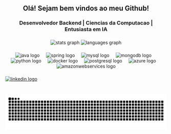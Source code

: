 <h2 align="center">Olá! Sejam bem vindos ao meu Github!</h2>
<h3 align="center">Desenvolvedor Backend | Ciencias da Computacao | Entusiasta em IA </h3>

###

<div align="center">
  <img src="https://github-readme-stats.vercel.app/api?username=andreyrsy&hide_title=false&hide_rank=false&show_icons=true&include_all_commits=true&count_private=true&disable_animations=false&theme=react&locale=pt-br&hide_border=true" height="150" alt="stats graph"  />
  <img src="https://github-readme-stats.vercel.app/api/top-langs?username=andreyrsy&locale=pt-br&hide_title=false&layout=compact&card_width=320&langs_count=5&theme=react&hide_border=true" height="150" alt="languages graph"  />
</div>

###

<div align="center">
  <img src="https://skillicons.dev/icons?i=java" height="55" alt="java logo"  />
  <img width="12" />
  <img src="https://skillicons.dev/icons?i=spring" height="55" alt="spring logo"  />
  <img width="12" />
  <img src="https://skillicons.dev/icons?i=mysql" height="55" alt="mysql logo"  />
  <img width="12" />
  <img src="https://skillicons.dev/icons?i=mongodb" height="55" alt="mongodb logo"  />
  <img width="12" />
  <img src="https://skillicons.dev/icons?i=py" height="55" alt="python logo"  />
  <img width="12" />
  <img src="https://skillicons.dev/icons?i=docker" height="55" alt="docker logo"  />
  <img width="12" />
  <img src="https://skillicons.dev/icons?i=postgres" height="55" alt="postgresql logo"  />
  <img width="12" />
  <img src="https://skillicons.dev/icons?i=azure" height="55" alt="azure logo"  />
  <img width="12" />
  <img src="https://skillicons.dev/icons?i=aws" height="55" alt="amazonwebservices logo"  />
</div>

###

<div align="left">
  <a href="https://www.linkedin.com/in/andreyrsy/" target="_blank">
    <img src="https://raw.githubusercontent.com/maurodesouza/profile-readme-generator/master/src/assets/icons/social/linkedin/default.svg" width="47" height="35" alt="linkedin logo"  />
  </a>
</div>

###

<br clear="both">

<img src="https://raw.githubusercontent.com/andreyrsy/andreyrsy/output/snake.svg" alt="Snake animation" />

###
